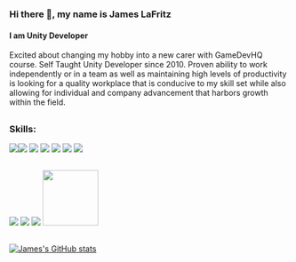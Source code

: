 ### Hi there 👋, my name is James LaFritz
#### I am Unity Developer
Excited about changing my hobby into a new carer with GameDevHQ course. Self Taught Unity Developer since 2010. Proven ability to work independently or in a team as well as maintaining high levels of productivity is looking for a quality workplace that is conducive to my skill set while also allowing for individual and company advancement that harbors growth within the field. 


##
### Skills: 
<img src="https://img.shields.io/badge/Unity-100000?style=for-the-badge&logo=unity&logoColor=white"/><img src="https://img.shields.io/badge/Git-F05032?style=for-the-badge&logo=git&logoColor=white"/>
<img src="https://img.shields.io/badge/C%23-239120?style=for-the-badge&logo=c-sharp&logoColor=white"/>
<img src="https://img.shields.io/badge/Game Programming-239120?style=for-the-badge"/>
<img src="https://img.shields.io/badge/Object Oriented Programming (OOP)-239120?style=for-the-badge"/>
<img src="https://img.shields.io/badge/Design Principles-239120?style=for-the-badge"/>
<img src="https://img.shields.io/badge/SOLID Design Principles-239120?style=for-the-badge"/>


##  
<a href="https://jameslafritz.intensive.gamedevhq.com/"><img src="https://img.shields.io/badge/Portfolio-21759B?style=for-the-badge&logo=wordpress&logoColor=white"/></a>
<a href="https://www.linkedin.com/in/james-lafritz/"><img src="https://img.shields.io/badge/LinkedIn-0077B5?style=for-the-badge&logo=linkedin&logoColor=white"/></a> 
<a href="https://ktmarine1999.medium.com/"><img src="https://img.shields.io/badge/Articles-12100E?style=for-the-badge&logo=medium&logoColor=white"/></a>
<a href="https://ktmarine1999.itch.io/"><img src="https://static.itch.io/images/logo-white-new.svg" width="100"/></a>
##  
[![James's GitHub stats](https://github-readme-stats.vercel.app/api?username=JamesLaFritz&show_icons=true&theme=dark)](https://github.com/JamesLaFritz/github-readme-stats)

<!---
JamesLaFritz/JamesLaFritz is a ✨ special ✨ repository because its `README.md` (this file) appears on your GitHub profile.
You can click the Preview link to take a look at your changes.
<a href=""><img src=""/></a>
All inbuilt themes :-

dark, radical, merko, gruvbox, tokyonight, onedark, cobalt, synthwave, highcontrast, dracula

--->
